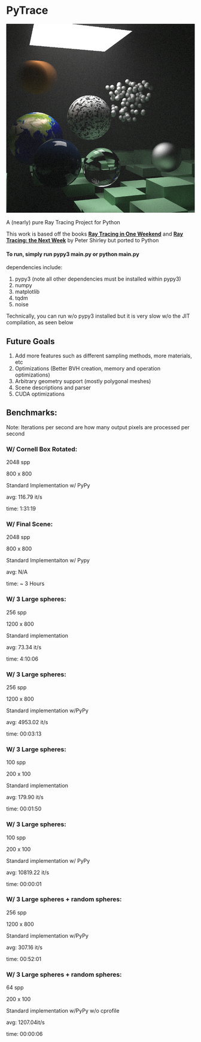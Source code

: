 # PyTrace

![image2](./references/final_scene.png)

A (nearly) pure Ray Tracing Project for Python

This work is based off the books **[Ray Tracing in One Weekend](https://github.com/RayTracing/raytracinginoneweekend)** and **[Ray Tracing: the Next Week](https://github.com/RayTracing/raytracingthenextweek)** by Peter Shirley but ported to Python 

#### To run, simply run pypy3 main.py or python main.py

dependencies include: 
1. pypy3 (note all other dependencies must be installed within pypy3)
2. numpy 
3. matplotlib
4. tqdm
5. noise

Technically, you can run w/o pypy3 installed but it is very slow w/o the JIT compilation, as seen below 

## Future Goals

1. Add more features such as different sampling methods, more materials, etc
2. Optimizations (Better BVH creation, memory and operation optimizations)
3. Arbitrary geometry support (mostly polygonal meshes)
4. Scene descriptions and parser
5. CUDA optimizations


## Benchmarks: 
Note: Iterations per second are how many output pixels are processed per second 
 
### W/ Cornell Box Rotated: 
2048 spp

800 x 800

Standard Implementation w/ PyPy

avg: 116.79 it/s

time: 1:31:19

### W/ Final Scene: 
2048 spp

800 x 800

Standard Implementaiton w/ Pypy

avg: N/A 

time: ~ 3 Hours

### W/ 3 Large spheres: 
256 spp 

1200 x 800 


Standard implementation

avg:  73.34 it/s 

time: 4:10:06

### W/ 3 Large spheres: 
256 spp 

1200 x 800 

Standard implementation w/PyPy

avg:  4953.02 it/s 

time: 00:03:13  

### W/ 3 Large spheres: 
100 spp 

200 x 100

Standard implementation

avg: 179.90 it/s

time: 00:01:50

### W/ 3 Large spheres: 
100 spp 

200 x 100 

Standard implementation w/ PyPy

avg: 10819.22 it/s

time: 00:00:01


### W/ 3 Large spheres + random spheres: 
256 spp 

1200 x 800 

Standard implementation w/PyPy

avg:  307.16 it/s

time: 00:52:01 

### W/ 3 Large spheres + random spheres:
64 spp

200 x 100 

Standard implementation w/PyPy w/o cprofile

avg: 1207.04it/s

time: 00:00:06


